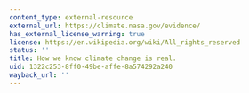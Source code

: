 ```yaml
---
content_type: external-resource
external_url: https://climate.nasa.gov/evidence/
has_external_license_warning: true
license: https://en.wikipedia.org/wiki/All_rights_reserved
status: ''
title: How we know climate change is real.
uid: 1322c253-8ff0-49be-affe-8a574292a240
wayback_url: ''
---
```

